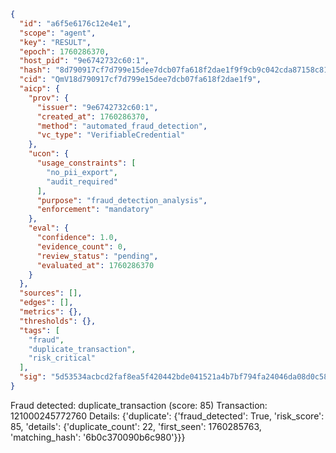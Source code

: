 ```json
{
  "id": "a6f5e6176c12e4e1",
  "scope": "agent",
  "key": "RESULT",
  "epoch": 1760286370,
  "host_pid": "9e6742732c60:1",
  "hash": "8d790917cf7d799e15dee7dcb07fa618f2dae1f9f9cb9c042cda87158c811836",
  "cid": "QmV18d790917cf7d799e15dee7dcb07fa618f2dae1f9",
  "aicp": {
    "prov": {
      "issuer": "9e6742732c60:1",
      "created_at": 1760286370,
      "method": "automated_fraud_detection",
      "vc_type": "VerifiableCredential"
    },
    "ucon": {
      "usage_constraints": [
        "no_pii_export",
        "audit_required"
      ],
      "purpose": "fraud_detection_analysis",
      "enforcement": "mandatory"
    },
    "eval": {
      "confidence": 1.0,
      "evidence_count": 0,
      "review_status": "pending",
      "evaluated_at": 1760286370
    }
  },
  "sources": [],
  "edges": [],
  "metrics": {},
  "thresholds": {},
  "tags": [
    "fraud",
    "duplicate_transaction",
    "risk_critical"
  ],
  "sig": "5d53534acbcd2faf8ea5f420442bde041521a4b7bf794fa24046da08d0c58829"
}
```

Fraud detected: duplicate_transaction (score: 85)
Transaction: 121000245772760
Details: {'duplicate': {'fraud_detected': True, 'risk_score': 85, 'details': {'duplicate_count': 22, 'first_seen': 1760285763, 'matching_hash': '6b0c370090b6c980'}}}